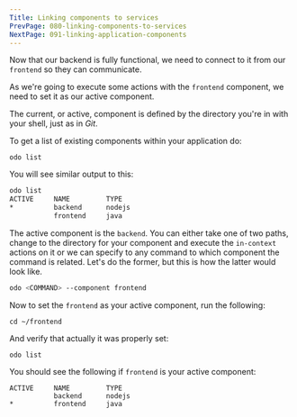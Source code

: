 ```yaml
---
Title: Linking components to services
PrevPage: 080-linking-components-to-services
NextPage: 091-linking-application-components
---
```


Now that our backend is fully functional, we need to connect to it from our `frontend` so they can communicate.

As we're going to execute some actions with the `frontend` component, we need to set it as our active component.

The current, or active, component is defined by the directory you're in with your shell, just as in *Git*.

To get a list of existing components within your application do:

```execute-1
odo list
```

You will see similar output to this:

```bash
odo list
ACTIVE     NAME         TYPE
*          backend      nodejs
           frontend     java
```

The active component is the `backend`. You can either take one of two paths, change to the directory for your component and execute the `in-context` actions on it or we can specify to any command to which component the command is related. Let's do the former, but this is how the latter would look like.

```bash
odo <COMMAND> --component frontend
```

Now to set the `frontend` as your active component, run the following:

```execute-1
cd ~/frontend
```

And verify that actually it was properly set:

```execute-1
odo list
```

You should see the following if `frontend` is your active component:

```
ACTIVE     NAME         TYPE
           backend      nodejs
*          frontend     java
```
